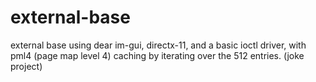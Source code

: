 # external-base

external base using dear im-gui, directx-11, and a basic ioctl driver, with pml4 (page map level 4) caching by iterating over the 512 entries. 
(joke project)
